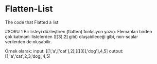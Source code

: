 # Flatten-List
The code that Flatted a list

#SORU 1 Bir listeyi düzleştiren (flatten) fonksiyon yazın. Elemanları birden çok katmanlı listelerden ([[3],2] gibi) oluşabileceği gibi, non-scalar verilerden de oluşabilir.

Örnek olarak:
input: [[1,'a',['cat'],2],[[[3]],'dog'],4,5] 
output: [1,'a','cat',2,3,'dog',4,5]


